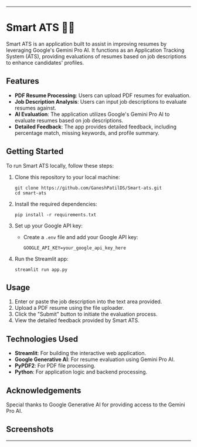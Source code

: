 
---

# Smart ATS 📄💼

Smart ATS is an application built to assist in improving resumes by leveraging Google's Gemini Pro AI. It functions as an Application Tracking System (ATS), providing evaluations of resumes based on job descriptions to enhance candidates' profiles.

## Features

- **PDF Resume Processing**: Users can upload PDF resumes for evaluation.
- **Job Description Analysis**: Users can input job descriptions to evaluate resumes against.
- **AI Evaluation**: The application utilizes Google's Gemini Pro AI to evaluate resumes based on job descriptions.
- **Detailed Feedback**: The app provides detailed feedback, including percentage match, missing keywords, and profile summary.

## Getting Started

To run Smart ATS locally, follow these steps:

1. Clone this repository to your local machine:
   ```
   git clone https://github.com/GaneshPatilDS/Smart-ats.git
   cd smart-ats
   ```

2. Install the required dependencies:
   ```
   pip install -r requirements.txt
   ```

3. Set up your Google API key:
   - Create a `.env` file and add your Google API key:
     ```
     GOOGLE_API_KEY=your_google_api_key_here
     ```

4. Run the Streamlit app:
   ```
   streamlit run app.py
   ```

## Usage

1. Enter or paste the job description into the text area provided.
2. Upload a PDF resume using the file uploader.
3. Click the "Submit" button to initiate the evaluation process.
4. View the detailed feedback provided by Smart ATS.

## Technologies Used

- **Streamlit**: For building the interactive web application.
- **Google Generative AI**: For resume evaluation using Gemini Pro AI.
- **PyPDF2**: For PDF file processing.
- **Python**: For application logic and backend processing.

## Acknowledgements

Special thanks to Google Generative AI for providing access to the Gemini Pro AI.

## Screenshots


---
